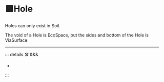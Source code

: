 # 🟩<eko>Hole</eko>

Holes can only exist in Soil.

The void of a Hole is <eko>EcoSpace</eko>, but the sides and bottom of the Hole is <via>ViaSurface</via>

---

<!-- =================================================== -->
<!-- =================================================== -->
<!-- =================================================== -->
<!-- =================================================== -->
<!-- =================================================== -->
::: details 🛠 <dev>&&&</dev>

-

:::

